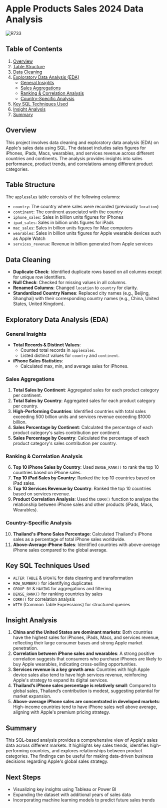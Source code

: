 # Apple Products Sales 2024 Data Analysis
![R733](https://github.com/user-attachments/assets/4c06892e-6a31-450d-9f72-5750b648d9db)
## Table of Contents
1. [Overview](#overview)
2. [Table Structure](#table-structure)
3. [Data Cleaning](#data-cleaning)
4. [Exploratory Data Analysis (EDA)](#exploratory-data-analysis-eda)
   - [General Insights](#general-insights)
   - [Sales Aggregations](#sales-aggregations)
   - [Ranking & Correlation Analysis](#ranking--correlation-analysis)
   - [Country-Specific Analysis](#country-specific-analysis)
5. [Key SQL Techniques Used](#key-sql-techniques-used)
6. [Insight Analysis](#insight-analysis)
7. [Summary](#summary)

## Overview
This project involves data cleaning and exploratory data analysis (EDA) on Apple's sales data using SQL. The dataset includes sales figures for iPhones, iPads, Macs, wearables, and services revenue across different countries and continents. The analysis provides insights into sales performance, product trends, and correlations among different product categories.

## Table Structure
The `applesales` table consists of the following columns:
- `country`: The country where sales were recorded (previously `location`)
- `continent`: The continent associated with the country
- `iphone_sales`: Sales in billion units figures for iPhones
- `ipad_sales`: Sales in billion units figures for iPads
- `mac_sales`: Sales in billion units figures for Mac computers
- `wearables`: Sales in billion units figures for Apple wearable devices such as Apple Watch
- `services_revenue`: Revenue in billion generated from Apple services

## Data Cleaning
- **Duplicate Check**: Identified duplicate rows based on all columns except for unique row identifiers.
- **Null Check**: Checked for missing values in all columns.
- **Renamed Columns**: Changed `location` to `country` for clarity.
- **Standardized Country Names**: Replaced city names (e.g., Beijing, Shanghai) with their corresponding country names (e.g., China, United States, United Kingdom).

## Exploratory Data Analysis (EDA)
### General Insights
- **Total Records & Distinct Values**:
  - Counted total records in `applesales`.
  - Listed distinct values for `country` and `continent`.
- **iPhone Sales Statistics**:
  - Calculated max, min, and average sales for iPhones.

### Sales Aggregations
1. **Total Sales by Continent**: Aggregated sales for each product category per continent.
2. **Total Sales by Country**: Aggregated sales for each product category per country.
3. **High-Performing Countries**: Identified countries with total sales exceeding 500 billion units and services revenue exceeding $1000 billion.
4. **Sales Percentage by Continent**: Calculated the percentage of each product category's sales contribution per continent.
5. **Sales Percentage by Country**: Calculated the percentage of each product category's sales contribution per country.

### Ranking & Correlation Analysis
6. **Top 10 iPhone Sales by Country**: Used `DENSE_RANK()` to rank the top 10 countries based on iPhone sales.
7. **Top 10 iPad Sales by Country**: Ranked the top 10 countries based on iPad sales.
8. **Top 10 Services Revenue by Country**: Ranked the top 10 countries based on services revenue.
9. **Product Correlation Analysis**: Used the `CORR()` function to analyze the relationship between iPhone sales and other products (iPads, Macs, Wearables).

### Country-Specific Analysis
10. **Thailand's iPhone Sales Percentage**: Calculated Thailand's iPhone sales as a percentage of total iPhone sales worldwide.
11. **Above-Average iPhone Sales**: Identified countries with above-average iPhone sales compared to the global average.

## Key SQL Techniques Used
- `ALTER TABLE` & `UPDATE` for data cleaning and transformation
- `ROW_NUMBER()` for identifying duplicates
- `GROUP BY` & `HAVING` for aggregations and filtering
- `DENSE_RANK()` for ranking countries by sales
- `CORR()` for correlation analysis
- `WITH` (Common Table Expressions) for structured queries

## Insight Analysis
1. **China and the United States are dominant markets**: Both countries have the highest sales for iPhones, iPads, Macs, and services revenue, reflecting their large consumer bases and strong Apple market penetration.
2. **Correlation between iPhone sales and wearables**: A strong positive correlation suggests that consumers who purchase iPhones are likely to buy Apple wearables, indicating cross-selling opportunities.
3. **Services revenue is a key growth area**: Countries with high Apple device sales also tend to have high services revenue, reinforcing Apple's strategy to expand its digital services.
4. **Thailand’s iPhone sales percentage is relatively small**: Compared to global sales, Thailand’s contribution is modest, suggesting potential for market expansion.
5. **Above-average iPhone sales are concentrated in developed markets**: High-income countries tend to have iPhone sales well above average, aligning with Apple's premium pricing strategy.

## Summary
This SQL-based analysis provides a comprehensive view of Apple's sales data across different markets. It highlights key sales trends, identifies high-performing countries, and explores relationships between product categories. The findings can be useful for making data-driven business decisions regarding Apple's global sales strategy.

## Next Steps
- Visualizing key insights using Tableau or Power BI
- Expanding the dataset with additional years of sales data
- Incorporating machine learning models to predict future sales trends
